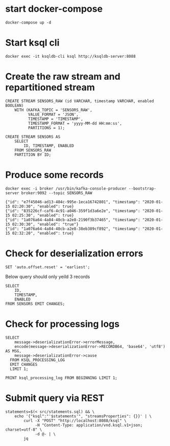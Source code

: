 # start docker-compose 
`docker-compose up -d`

# Start ksql cli 
`docker exec -it ksqldb-cli ksql http://ksqldb-server:8088`

# Create the raw stream and repartitioned stream 
```
CREATE STREAM SENSORS_RAW (id VARCHAR, timestamp VARCHAR, enabled BOOLEAN)
    WITH (KAFKA_TOPIC = 'SENSORS_RAW',
          VALUE_FORMAT = 'JSON',
          TIMESTAMP = 'TIMESTAMP',
          TIMESTAMP_FORMAT = 'yyyy-MM-dd HH:mm:ss',
          PARTITIONS = 1);

CREATE STREAM SENSORS AS
    SELECT
        ID, TIMESTAMP, ENABLED
    FROM SENSORS_RAW
    PARTITION BY ID;
```

# Produce some records 
`docker exec -i broker /usr/bin/kafka-console-producer --bootstrap-server broker:9092 --topic SENSORS_RAW`
```
{"id": "e7f45046-ad13-404c-995e-1eca16742801", "timestamp": "2020-01-15 02:20:30", "enabled": true}
{"id": "835226cf-caf6-4c91-a046-359f1d3a6e2e", "timestamp": "2020-01-15 02:25:30", "enabled": true}
{"id": "1a076a64-4a84-40cb-a2e8-2190f3b37465", "timestamp": "2020-01-15 02:30:30", "enabled": "true"}
{"id": "1a076a64-4a84-40cb-a2e8-38eb389cf892", "timestamp": "2020-01-15 02:32:20", "enabled": true}
```

# Check for deserialization errors 
`SET 'auto.offset.reset' = 'earliest';`

Below query should only yeild 3 records
```
SELECT
    ID,
    TIMESTAMP,
    ENABLED
FROM SENSORS EMIT CHANGES;
```

# Check for processing logs
```
SELECT
    message->deserializationError->errorMessage,
    encode(message->deserializationError->RECORDB64, 'base64', 'utf8') AS MSG,
    message->deserializationError->cause
  FROM KSQL_PROCESSING_LOG
  EMIT CHANGES
  LIMIT 1;
```
`PRINT ksql_processing_log FROM BEGINNING LIMIT 1;`

# Submit query via REST 
```
statements=$(< src/statements.sql) && \
    echo '{"ksql":"'$statements'", "streamsProperties": {}}' | \
        curl -X "POST" "http://localhost:8088/ksql" \
             -H "Content-Type: application/vnd.ksql.v1+json; charset=utf-8" \
             -d @- | \
        jq
```

